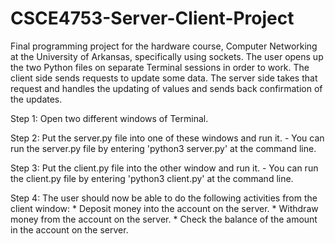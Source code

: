# CSCE4753-Server-Client-Project
Final programming project for the hardware course, Computer Networking at the University of Arkansas, specifically using sockets. The user opens up the two Python files on separate Terminal sessions in order to work. The client side sends requests to update some data. The server side takes that request and handles the updating of values and sends back confirmation of the updates.



Step 1: Open two different windows of Terminal.

Step 2: Put the server.py file into one of these windows and run it.
	- You can run the server.py file by entering 'python3 server.py' at the command line.

Step 3: Put the client.py file into the other window and run it.
	- You can run the client.py file by entering 'python3 client.py' at the command line.

Step 4: The user should now be able to do the following activities from the client window:
	* Deposit money into the account on the server.
	* Withdraw money from the account on the server.
	* Check the balance of the amount in the account on the server.
